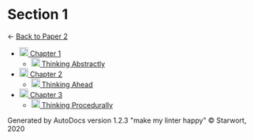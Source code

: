 <style>img{height:18px;margin-bottom:-3px}</style>

# Section 1

← [Back to Paper 2](..)

- [![Folder](https://starwort.github.io/computer-science/icon-folder.png) Chapter 1](chapter_1/index.html)
  - [![MD file](https://img.icons8.com/windows/512/4a90e2/regular-document.png) Thinking Abstractly](chapter_1/thinking_abstractly.html)
- [![Folder](https://starwort.github.io/computer-science/icon-folder.png) Chapter 2](chapter_2/index.html)
  - [![MD file](https://img.icons8.com/windows/512/4a90e2/regular-document.png) Thinking Ahead](chapter_2/thinking_ahead.html)
- [![Folder](https://starwort.github.io/computer-science/icon-folder.png) Chapter 3](chapter_3/index.html)
  - [![MD file](https://img.icons8.com/windows/512/4a90e2/regular-document.png) Thinking Procedurally](chapter_3/thinking_procedurally.html)

Generated by AutoDocs version 1.2.3 "make my linter happy" © Starwort, 2020
